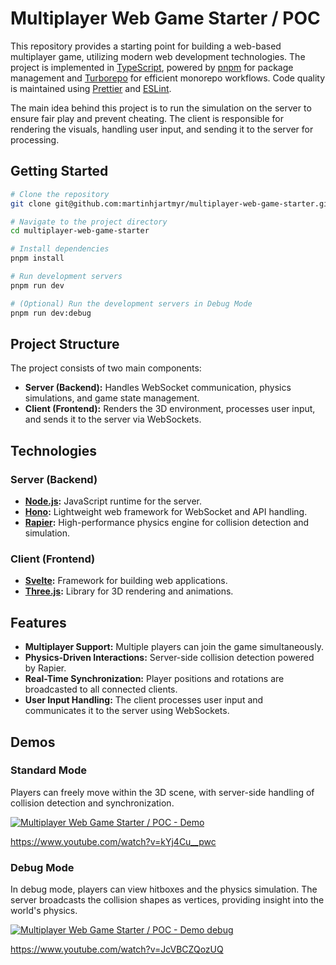# Multiplayer Web Game Starter / POC

This repository provides a starting point for building a web-based multiplayer game, utilizing modern web development technologies. The project is implemented in [TypeScript](https://www.typescriptlang.org), powered by [pnpm](https://pnpm.io) for package management and [Turborepo](https://turbo.build) for efficient monorepo workflows. Code quality is maintained using [Prettier](https://prettier.io) and [ESLint](https://eslint.org).

The main idea behind this project is to run the simulation on the server to ensure fair play and prevent cheating. The client is responsible for rendering the visuals, handling user input, and sending it to the server for processing.

## Getting Started

```bash
# Clone the repository
git clone git@github.com:martinhjartmyr/multiplayer-web-game-starter.git

# Navigate to the project directory
cd multiplayer-web-game-starter

# Install dependencies
pnpm install

# Run development servers
pnpm run dev

# (Optional) Run the development servers in Debug Mode
pnpm run dev:debug
```

## Project Structure

The project consists of two main components:

- **Server (Backend):** Handles WebSocket communication, physics simulations, and game state management.
- **Client (Frontend):** Renders the 3D environment, processes user input, and sends it to the server via WebSockets.

## Technologies

### Server (Backend)

- **[Node.js](https://nodejs.org):** JavaScript runtime for the server.
- **[Hono](https://hono.dev):** Lightweight web framework for WebSocket and API handling.
- **[Rapier](https://rapier.rs):** High-performance physics engine for collision detection and simulation.

### Client (Frontend)

- **[Svelte](https://svelte.dev):** Framework for building web applications.
- **[Three.js](https://threejs.org):** Library for 3D rendering and animations.

## Features

- **Multiplayer Support:** Multiple players can join the game simultaneously.
- **Physics-Driven Interactions:** Server-side collision detection powered by Rapier.
- **Real-Time Synchronization:** Player positions and rotations are broadcasted to all connected clients.
- **User Input Handling:** The client processes user input and communicates it to the server using WebSockets.

## Demos

### Standard Mode

Players can freely move within the 3D scene, with server-side handling of collision detection and synchronization.

[![Multiplayer Web Game Starter / POC - Demo](https://img.youtube.com/vi/kYj4Cu__pwc/0.jpg)](https://www.youtube.com/watch?v=kYj4Cu__pwc)

<https://www.youtube.com/watch?v=kYj4Cu__pwc>

### Debug Mode

In debug mode, players can view hitboxes and the physics simulation. The server broadcasts the collision shapes as vertices, providing insight into the world's physics.

[![Multiplayer Web Game Starter / POC - Demo debug](https://img.youtube.com/vi/JcVBCZQozUQ/0.jpg)](https://www.youtube.com/watch?v=JcVBCZQozUQ)

<https://www.youtube.com/watch?v=JcVBCZQozUQ>
